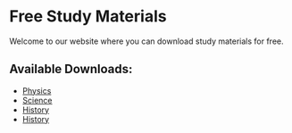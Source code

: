 <!DOCTYPE html>
<html>
<head>
  <title>Free Study Materials</title>
</head>
<body>
  <h1>Free Study Materials</h1>
  <p>Welcome to our website where you can download study materials for free.</p>
  <h2>Available Downloads:</h2>
  <ul>
    <li><a href="University Assignment.pdf">Physics</a></li>
    <li><a href="Maths.pdf">Science</a></li>
    <li><a href="PPS.pdf">History</a></li>
    <li><a href="Enviornment.pdf">History</a></li>
  </ul>
</body>
</html>
